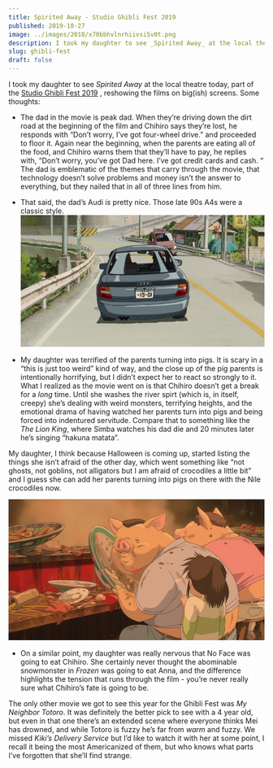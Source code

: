 ```yaml
---
title: Spirited Away - Studio Ghibli Fest 2019
published: 2019-10-27
image: ../images/2018/x70bbhvlnrhiivsi5v0t.png
description: I took my daughter to see _Spirited Away_ at the local theatre today, part of the [Studio Ghibli Fest 2019](https://www.ghiblifest.com/) , reshowing the films on big(ish) screens.
slug: ghibli-fest
draft: false
---
```


I took my daughter to see _Spirited Away_ at the local theatre today, part of the [Studio Ghibli Fest 2019](https://www.ghiblifest.com/) , reshowing the films on big(ish) screens. Some thoughts:

- The dad in the movie is peak dad. When they’re driving down the dirt road at the beginning of the film and Chihiro says they’re lost, he responds with “Don’t worry, I’ve got four-wheel drive.” and proceeded to floor it. Again near the beginning, when the parents are eating all of the food, and Chihiro warns them that they’ll have to pay, he replies with, “Don’t worry, you’ve got Dad here. I’ve got credit cards and cash. “ The dad is emblematic of the themes that carry through the movie, that technology doesn’t solve problems and money isn’t the answer to everything, but they nailed that in all of three lines from him.

- That said, the dad’s Audi _is_ pretty nice. Those late 90s A4s were a classic style.
  ![x70bbhvlnrhiivsi5v0t](../images/2018/x70bbhvlnrhiivsi5v0t.png)

- My daughter was terrified of the parents turning into pigs. It is scary in a “this is just too weird” kind of way, and the close up of the pig parents is intentionally horrifying, but I didn’t expect her to react so strongly to it. What I realized as the movie went on is that Chihiro doesn’t get a break for a _long_ time. Until she washes the river spirt (which is, in itself, creepy) she’s dealing with weird monsters, terrifying heights, and the emotional drama of having watched her parents turn into pigs and being forced into indentured servitude. Compare that to something like the _The Lion King_, where Simba watches his dad die and 20 minutes later he’s singing “hakuna matata”.

My daughter, I think because Halloween is coming up, started listing the things she isn’t afraid of the other day, which went something like “not ghosts, not goblins, not alligators but I am afraid of crocodiles a little bit” and I guess she can add her parents turning into pigs on there with the Nile crocodiles now.

![iu copy](../images/2018/iu_copy.png)

- On a similar point, my daughter was really nervous that No Face was going to eat Chihiro. She certainly never thought the abominable snowmonster in _Frozen_ was going to eat Anna, and the difference highlights the tension that runs through the film - you’re never really sure what Chihiro’s fate is going to be.

The only other movie we got to see this year for the Ghibli Fest was _My Neighbor Totoro_. It was definitely the better pick to see with a 4 year old, but even in that one there’s an extended scene where everyone thinks Mei has drowned, and while Totoro is fuzzy he’s far from _warm_ and fuzzy. We missed _Kiki’s Delivery Service_ but I’d like to watch it with her at some point, I recall it being the most Americanized of them, but who knows what parts I’ve forgotten that she’ll find strange.
